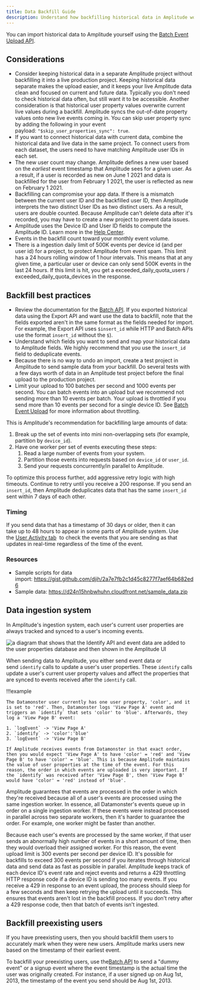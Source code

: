 ```yaml
---
title: Data Backfill Guide
description: Understand how backfilling historical data in Amplitude works. 
---
```


You can import historical data to Amplitude yourself using the [Batch Event Upload API](/analytics/apis/batch-event-upload-api). 

## Considerations

- Consider keeping historical data in a separate Amplitude project without backfilling it into a live production project. 
Keeping historical data separate makes the upload easier, and it keeps your live Amplitude data clean and focused on current and future data. 
Typically you don't need to check historical data often, but still want it to be accessible. Another consideration is that historical user property values overwrite current live values during a backfill.
 Amplitude syncs the out-of-date property values onto new live events coming in. You can skip user property sync by adding the following in your event payload: `"$skip_user_properties_sync": true`.
- If you want to connect historical data with current data, combine the historical data and live data in the same project. To connect users from each dataset,
 the users need to have matching Amplitude user IDs in each set.
- The new user count may change. Amplitude defines a new user based on the *earliest* event timestamp that Amplitude sees for a given user.
 As a result, if a user is recorded as new on June 1 2021 and data is backfilled for the user from February 1 2021, the user is reflected as new on February 1 2021.
- Backfilling can compromise your app data. If there is a mismatch between the current user ID and the backfilled user ID, then Amplitude interprets the two distinct User IDs as two distinct users. 
As a result, users are double counted. Because Amplitude can't delete data after it's recorded, you may have to create a new project to prevent data issues. 
- Amplitude uses the Device ID and User ID fields to compute the Amplitude ID. Learn more in the [Help Center](https://help.amplitude.com/hc/en-us/articles/115003135607).
- Events in the backfill count toward your monthly event volume.
- There is a ingestion daily limit of 500K events per device id (and per user id) for a project, to protect Amplitude from event spam. This limit has a 24 hours rolling window of 1 hour intervals. 
This means that at any given time, a particular user or device can only send 500K events in the last 24 hours. If this limit is hit, you get a exceeded_daily_quota_users / exceeded_daily_quota_devices in the response.

## Backfill best practices

- Review the documentation for the [Batch API](/analytics/apis/batch-event-upload-api.md). If you exported historical data using the Export API and want use the data to backfill, 
note that the fields exported aren't in the same format as the fields needed for import. For example, the Export API uses `$insert_id` while HTTP and Batch APIs use the format `insert_id` without the `$`).
- Understand which fields you want to send and map your historical data to Amplitude fields. We highly recommend that you use the `insert_id` field to deduplicate events.
- Because there is no way to undo an import, create a test project in Amplitude to send sample data from your backfill. Do several tests with a few days worth of data in an Amplitude test project
 before the final upload to the production project.
- Limit your upload to 100 batches per second and 1000 events per second. You can batch events into an upload but we recommend not sending more than 10 events per batch. Your upload is throttled
 if you send more than 10 events per second for a single device ID. See [Batch Event Upload](/docs/analytics/apis/batch-event-upload-api#code-429-explained) for more information about throttling. 

This is Amplitude's recommendation for backfilling large amounts of data:

1. Break up the set of events into mini non-overlapping sets (for example, partition by `device_id`).
2. Have one worker per set of events executing these steps:
    1. Read a large number of events from your system.
    2.  Partition those events into requests based on `device_id` or `user_id`.
    3. Send your requests concurrently/in parallel to Amplitude.

To optimize this process further, add aggressive retry logic with high timeouts. Continue to retry until you receive a 200 response. If you send an `insert_id`, 
then Amplitude deduplicates data that has the same `insert_id` sent within 7 days of each other. 

### Timing

If you send data that has a timestamp of 30 days or older, then it can take up to 48 hours to appear in some parts of Amplitude system. Use the [User Activity tab](https://amplitude.zendesk.com/hc/en-us/articles/229313067#real-time-activity)
 to check the events that you are sending as that updates in real-time regardless of the time of the event.

### Resources

- Sample scripts for data import: <https://gist.github.com/djih/2a7e7fb2c1d45c8277f7aef64b682ed6>
- Sample data: <https://d24n15hnbwhuhn.cloudfront.net/sample_data.zip>[
](https://d24n15hnbwhuhn.cloudfront.net/sample_data.zip)

## Data ingestion system

In Amplitude's ingestion system, each user's current user properties are always tracked and synced to a user's incoming events.

![a diagram that shows that the Identify API and event data are added to the user properties database and then shown in the Amplitude UI](/assets/images/data-user-property-sync-diagram.drawio.svg)

When sending data to Amplitude, you either send event data or send `identify` calls to update a user's user properties. These `identify` calls update a user's current user property values and affect
 the properties that are synced to events received after the `identify` call. 

!!!example

    The Datamonster user currently has one user property, 'color', and it is set to 'red'. Then, Datamonster logs 'View Page A' event and triggers an `identify` that sets 'color' to 'blue'. Afterwards, they log a 'View Page B' event:

    1. `logEvent` -> 'View Page A'
    2. `identify` -> 'color':'blue'
    3. `logEvent` -> 'View Page B'

    If Amplitude receives events from Datamonster in that exact order, then you would expect 'View Page A' to have 'color' = 'red' and 'View Page B' to have 'color' = 'blue'. This is because Amplitude maintains the value of user properties at the time of the event. For this reason, the order in which events are uploaded is very important. If the `identify` was received after 'View Page B', then 'View Page B' would have 'color' = 'red' instead of 'blue'. 

Amplitude guarantees that events are processed in the order in which they're received because all of a user's events are processed using the same ingestion worker. 
In essence, all Datamonster's events queue up in order on a single ingestion worker. If these events were instead processed in parallel across two separate workers, then it's harder to guarantee the order.
 For example, one worker might be faster than another. 

Because each user's events are processed by the same worker, if that user sends an abnormally high number of events in a short amount of time, then they would overload their assigned worker.
 For this reason, the event upload limit is 300 events per second per device ID. It's possible for backfills to exceed 300 events per second if you iterates through historical data
  and send data as fast as possible in parallel. Amplitude keeps track of each device ID's event rate and reject events and returns a 429 throttling HTTP response code
   if a device ID is sending too many events. If you receive a 429 in response to an event upload, the process should sleep for a few seconds and then keep retrying the upload until it succeeds. 
   This ensures that events aren't lost in the backfill process. If you don't retry after a 429 response code, then that batch of events isn't ingested. 

## Backfill preexisting users

If you have preexisting users, then you should backfill them users to accurately mark when they were new users. Amplitude marks users new based on the timestamp of their earliest event.

To backfill your preexisting users, use the[Batch API](https://developers.amplitude.com/docs/batch-event-upload-api) to send a "dummy event" or a signup event where the event timestamp is
 the actual time the user was originally created. For instance, if a user signed up on Aug 1st, 2013, the timestamp of the event you send should be Aug 1st, 2013.
